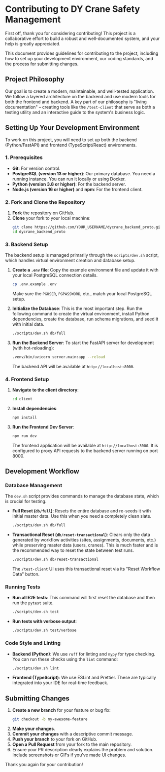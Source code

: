 # Contributing to DY Crane Safety Management

First off, thank you for considering contributing! This project is a collaborative effort to build a robust and well-documented system, and your help is greatly appreciated.

This document provides guidelines for contributing to the project, including how to set up your development environment, our coding standards, and the process for submitting changes.

## Project Philosophy

Our goal is to create a modern, maintainable, and well-tested application. We follow a layered architecture on the backend and use modern tools for both the frontend and backend. A key part of our philosophy is "living documentation" – creating tools like the `/test-client` that serve as both a testing utility and an interactive guide to the system's business logic.

## Setting Up Your Development Environment

To work on this project, you will need to set up both the backend (Python/FastAPI) and frontend (TypeScript/React) environments.

### 1. Prerequisites

-   **Git**: For version control.
-   **PostgreSQL (version 13 or higher)**: Our primary database. You need a running instance. You can run it locally or using Docker.
-   **Python (version 3.8 or higher)**: For the backend server.
-   **Node.js (version 16 or higher)** and **npm**: For the frontend client.

### 2. Fork and Clone the Repository

1.  **Fork** the repository on GitHub.
2.  **Clone** your fork to your local machine:
    ```sh
    git clone https://github.com/YOUR_USERNAME/dycrane_backend_proto.git
    cd dycrane_backend_proto
    ```

### 3. Backend Setup

The backend setup is managed primarily through the `scripts/dev.sh` script, which handles virtual environment creation and database setup.

1.  **Create a `.env` file**:
    Copy the example environment file and update it with your local PostgreSQL connection details.
    ```sh
    cp .env.example .env
    ```
    Make sure the `PGUSER`, `PGPASSWORD`, etc., match your local PostgreSQL setup.

2.  **Initialize the Database**:
    This is the most important step. Run the following command to create the virtual environment, install Python dependencies, create the database, run schema migrations, and seed it with initial data.
    ```sh
    ./scripts/dev.sh db/full
    ```

3.  **Run the Backend Server**:
    To start the FastAPI server for development (with hot-reloading):
    ```sh
    .venv/bin/uvicorn server.main:app --reload
    ```
    The backend API will be available at `http://localhost:8000`.

### 4. Frontend Setup

1.  **Navigate to the client directory**:
    ```sh
    cd client
    ```

2.  **Install dependencies**:
    ```sh
    npm install
    ```

3.  **Run the Frontend Dev Server**:
    ```sh
    npm run dev
    ```
    The frontend application will be available at `http://localhost:3000`. It is configured to proxy API requests to the backend server running on port 8000.

## Development Workflow

### Database Management

The `dev.sh` script provides commands to manage the database state, which is crucial for testing.

-   **Full Reset (`db/full`)**: Resets the entire database and re-seeds it with initial master data. Use this when you need a completely clean slate.
    ```sh
    ./scripts/dev.sh db/full
    ```
-   **Transactional Reset (`db/reset-transactional`)**: Clears only the data generated by workflow activities (sites, assignments, documents, etc.) while preserving master data (users, cranes). This is much faster and is the recommended way to reset the state between test runs.
    ```sh
    ./scripts/dev.sh db/reset-transactional
    ```
    The `/test-client` UI uses this transactional reset via its "Reset Workflow Data" button.

### Running Tests

-   **Run all E2E tests**:
    This command will first reset the database and then run the `pytest` suite.
    ```sh
    ./scripts/dev.sh test
    ```
-   **Run tests with verbose output**:
    ```sh
    ./scripts/dev.sh test/verbose
    ```

### Code Style and Linting

-   **Backend (Python)**: We use `ruff` for linting and `mypy` for type checking. You can run these checks using the `lint` command:
    ```sh
    ./scripts/dev.sh lint
    ```
-   **Frontend (TypeScript)**: We use ESLint and Prettier. These are typically integrated into your IDE for real-time feedback.

## Submitting Changes

1.  **Create a new branch** for your feature or bug fix:
    ```sh
    git checkout -b my-awesome-feature
    ```
2.  **Make your changes**.
3.  **Commit your changes** with a descriptive commit message.
4.  **Push your branch** to your fork on GitHub.
5.  **Open a Pull Request** from your fork to the main repository.
6.  Ensure your PR description clearly explains the problem and solution. Include screenshots or GIFs if you've made UI changes.

Thank you again for your contribution!
